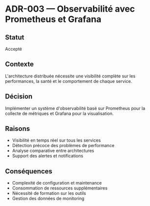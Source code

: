# ADR-003 — Observabilité avec Prometheus et Grafana

## Statut
Accepté

## Contexte
L'architecture distribuée nécessite une visibilité complète sur les performances, la santé et le comportement de chaque service.

## Décision
Implémenter un système d'observabilité basé sur Prometheus pour la collecte de métriques et Grafana pour la visualisation.

## Raisons
- Visibilité en temps réel sur tous les services
- Détection précoce des problèmes de performance
- Analyse comparative entre architectures
- Support des alertes et notifications

## Conséquences
- Complexité de configuration et maintenance
- Consommation de ressources supplémentaires
- Nécessité de formation sur les outils
- Gestion des données de monitoring 